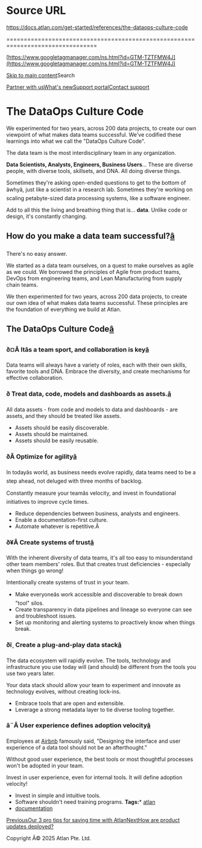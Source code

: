 # Source URL
https://docs.atlan.com/get-started/references/the-dataops-culture-code

================================================================================

<!--
canonical: https://docs.atlan.com/get-started/references/the-dataops-culture-code
link-alternate: https://docs.atlan.com/get-started/references/the-dataops-culture-code
meta-description: Learn about the dataops culture code.
meta-docsearch:docusaurus_tag: docs-default-current
meta-docsearch:language: en
meta-docsearch:version: current
meta-docusaurus_locale: en
meta-docusaurus_tag: docs-default-current
meta-docusaurus_version: current
meta-generator: Docusaurus v3.8.1
meta-og-description: Learn about the dataops culture code.
meta-og-locale: en
meta-og-title: The DataOps Culture Code | Atlan Documentation
meta-og-url: https://docs.atlan.com/get-started/references/the-dataops-culture-code
meta-twitter:card: summary_large_image
meta-viewport: width=device-width,initial-scale=1
title: The DataOps Culture Code | Atlan Documentation
-->

[https://www.googletagmanager.com/ns.html?id=GTM-TZTFMW4J](https://www.googletagmanager.com/ns.html?id=GTM-TZTFMW4J)

[Skip to main content](#__docusaurus_skipToContent_fallback)Search

[Partner with us](https://docs.google.com/forms/d/e/1FAIpQLScuAIhCm2GS7YFstrOjawbP8J7PUmOynQo7wI2yGCcCyEcVSw/viewform)[What's new](https://shipped.atlan.com/)[Support portal](https://atlan.zendesk.com/auth/v2/login/signin?return_to=https%3A%2F%2Fatlan.zendesk.com%2Fhc%2Fen-us&theme=hc&locale=en-us&brand_id=1900000425113&auth_origin=1900000425113%2Cfalse%2Ctrue)[Contact support](/support/submit-request)

The DataOps Culture Code
========================

We experimented for two years, across 200 data projects, to create our own viewpoint of what makes data teams successful. We've codified these learnings into what we call the "DataOps Culture Code".

The data team is the most interdisciplinary team in any organization.

**Data Scientists, Analysts, Engineers, Business Users**... These are diverse people, with diverse tools, skillsets, and DNA. All doing diverse things.

Sometimes they're asking open\-ended questions to get to the bottom of âwhyâ, just like a scientist in a research lab. Sometimes they're working on scaling petabyte\-sized data processing systems, like a software engineer.

Add to all this the living and breathing thing that is... **data**. Unlike code or design, it's constantly changing.

How do you make a data team successful?[â](#how-do-you-make-a-data-team-successful "Direct link to How do you make a data team successful?")
----------------------------------------------------------------------------------------------------------------------------------------------

There's no easy answer.

We started as a data team ourselves, on a quest to make ourselves as agile as we could. We borrowed the principles of Agile from product teams, DevOps from engineering teams, and Lean Manufacturing from supply chain teams.

We then experimented for two years, across 200 data projects, to create our own idea of what makes data teams successful. These principles are the foundation of everything we build at Atlan.

The DataOps Culture Code[â](#the-dataops-culture-code "Direct link to The DataOps Culture Code")
--------------------------------------------------------------------------------------------------

### ð¤Â Itâs a team sport, and collaboration is key[â](#-its-a-team-sport-and-collaboration-is-key "Direct link to ð¤Â  Itâs a team sport, and collaboration is key")

Data teams will always have a variety of roles, each with their own skills, favorite tools and DNA. Embrace the diversity, and create mechanisms for effective collaboration.

### ð Treat data, code, models and dashboards as assets.[â](#-treat-data-code-models-and-dashboards-as-assets "Direct link to ð Treat data, code, models and dashboards as assets.")

All data assets \- from code and models to data and dashboards \- are assets, and they should be treated like assets.

* Assets should be easily discoverable.
* Assets should be maintained.
* Assets should be easily reusable.

### ðÂ Optimize for agility[â](#-optimize-for-agility "Direct link to ðÂ  Optimize for agility")

In todayâs world, as business needs evolve rapidly, data teams need to be a step ahead, not deluged with three months of backlog.

Constantly measure your teamâs velocity, and invest in foundational initiatives to improve cycle times.

* Reduce dependencies between business, analysts and engineers.
* Enable a documentation\-first culture.
* Automate whatever is repetitive.Â

### ð¥Â Create systems of trust[â](#-create-systems-of-trust "Direct link to ð¥Â  Create systems of trust")

With the inherent diversity of data teams, it's all too easy to misunderstand other team members' roles. But that creates trust deficiencies \- especially when things go wrong!

Intentionally create systems of trust in your team.

* Make everyoneâs work accessible and discoverable to break down "tool" silos.
* Create transparency in data pipelines and lineage so everyone can see and troubleshoot issues.
* Set up monitoring and alerting systems to proactively know when things break.

### ðï¸ Create a plug\-and\-play data stack[â](#ï¸-create-a-plug-and-play-data-stack "Direct link to ðï¸ Create a plug-and-play data stack")

The data ecosystem will rapidly evolve. The tools, technology and infrastructure you use today will (and should) be different from the tools you use two years later.

Your data stack should allow your team to experiment and innovate as technology evolves, without creating lock\-ins.

* Embrace tools that are open and extensible.
* Leverage a strong metadata layer to tie diverse tooling together.

### â¨Â User experience defines adoption velocity[â](#-user-experience-defines-adoption-velocity "Direct link to â¨Â  User experience defines adoption velocity")

Employees at [Airbnb](https://www.slideshare.net/neo4j/graphconnect-europe-2017-democratizing-data-at-airbnb) famously said, "Designing the interface and user experience of a data tool should not be an afterthought."

Without good user experience, the best tools or most thoughtful processes won't be adopted in your team.

Invest in user experience, even for internal tools. It will define adoption velocity!

* Invest in simple and intuitive tools.
* Software shouldn't need training programs.
**Tags:*** [atlan](/tags/atlan)
* [documentation](/tags/documentation)

[PreviousOur 3 pro tips for saving time with Atlan](/get-started/references/our-3-pro-tips-for-saving-time-with-atlan)[NextHow are product updates deployed?](/get-started/faqs/how-are-product-updates-deployed)

Copyright Â© 2025 Atlan Pte. Ltd.

